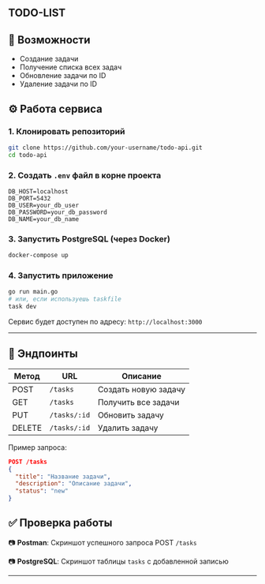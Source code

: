 ## TODO-LIST
## 🚀 Возможности

- Создание задачи  
- Получение списка всех задач  
- Обновление задачи по ID  
- Удаление задачи по ID  

## ⚙️ Работа сервиса

### 1. Клонировать репозиторий

```bash
git clone https://github.com/your-username/todo-api.git
cd todo-api
````

### 2. Создать `.env` файл в корне проекта

```env
DB_HOST=localhost
DB_PORT=5432
DB_USER=your_db_user
DB_PASSWORD=your_db_password
DB_NAME=your_db_name
```

### 3. Запустить PostgreSQL (через Docker)

```bash
docker-compose up
```

### 4. Запустить приложение

```bash
go run main.go
# или, если используешь taskfile
task dev
```

Сервис будет доступен по адресу: `http://localhost:3000`

---

## 📌 Эндпоинты

| Метод  | URL          | Описание             |
| ------ | ------------ | -------------------- |
| POST   | `/tasks`     | Создать новую задачу |
| GET    | `/tasks`     | Получить все задачи  |
| PUT    | `/tasks/:id` | Обновить задачу      |
| DELETE | `/tasks/:id` | Удалить задачу       |

Пример запроса:

```json
POST /tasks
{
  "title": "Название задачи",
  "description": "Описание задачи",
  "status": "new"
}
```

## ✅ Проверка работы

📷 **Postman**:
Скриншот успешного запроса POST `/tasks`


📷 **PostgreSQL**:
Скриншот таблицы `tasks` с добавленной записью

---
